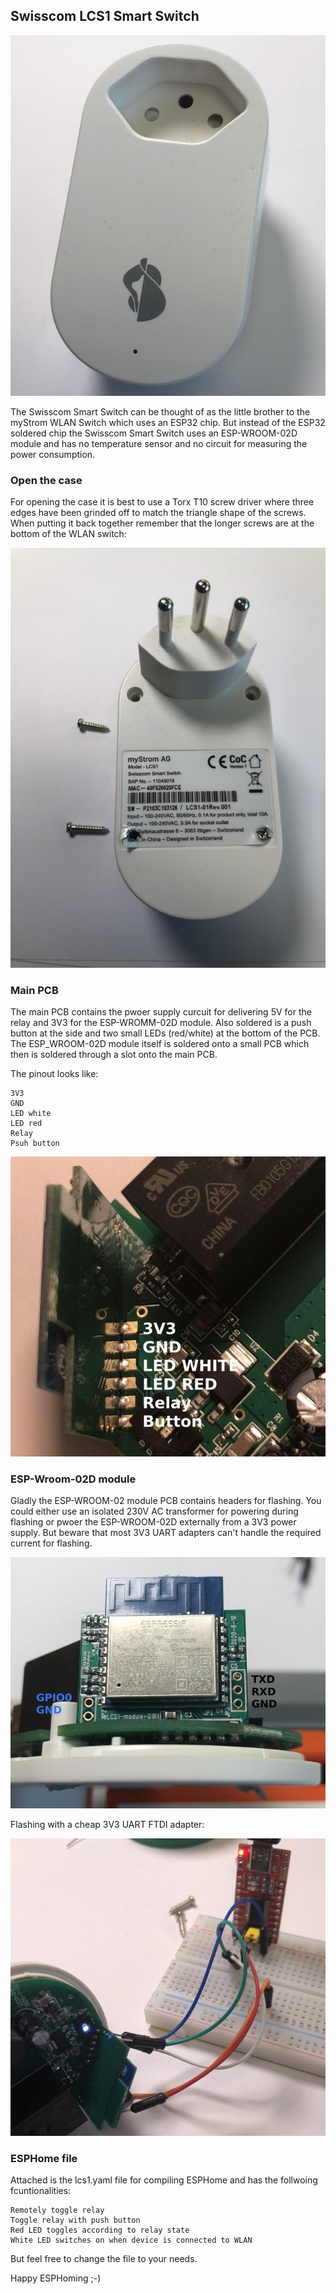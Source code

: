## Swisscom LCS1 Smart Switch

![Swisscom Smart Switch](images/Swisscom_Smart_Switch.jpg)

The Swisscom Smart Switch can be thought of as the little brother to the myStrom WLAN Switch which uses an ESP32 chip.
But instead of the ESP32 soldered chip the Swisscom Smart Switch uses an ESP-WROOM-02D module and has no temperature sensor and no circuit for measuring the power consumption.

### Open the case

For opening the case it is best to use a Torx T10 screw driver where three edges have been grinded off to match the triangle shape of the screws. When putting it back together remember that the longer screws are at the bottom of the WLAN switch:

![Swisscom Smart Switch](images/Screws.jpg)

### Main PCB

The main PCB contains the pwoer supply curcuit for delivering 5V for the relay and 3V3 for the ESP-WROMM-02D module. Also soldered is a push button at the side and two small LEDs (red/white) at the bottom of the PCB. The ESP_WROOM-02D module itself is soldered onto a small PCB which then is soldered through a slot onto the main PCB.

The pinout looks like:

    3V3
    GND
    LED white
    LED red
    Relay
    Psuh button

![Swisscom Smart Switch Pinout](images/PCB_Pinout.jpg)

### ESP-Wroom-02D module

Gladly the ESP-WROOM-02 module PCB contains headers for flashing. You could either use an isolated 230V AC transformer for powering during flashing or pwoer the ESP-WROOM-02D externally from a 3V3 power supply. But beware that most 3V3 UART adapters can't handle the required current for flashing.

![Swisscom Smart Switch Pinout](images/Wroom_Pinout.jpg)

Flashing with a cheap 3V3 UART FTDI adapter:

![Swisscom Smart Switch Pinout](images/Flashing.jpg)

### ESPHome file

Attached is the lcs1.yaml file for compiling ESPHome and has the follwoing fcuntionalities:

    Remotely toggle relay
    Toggle relay with push button
    Red LED toggles according to relay state
    White LED switches on when device is connected to WLAN

But feel free to change the file to your needs.

Happy ESPHoming ;-)

